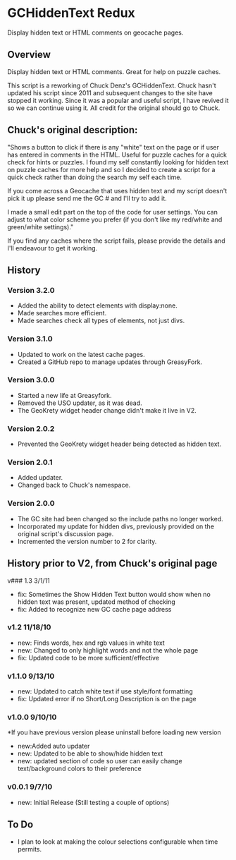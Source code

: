 # GCHiddenText Redux

Display hidden text or HTML comments on geocache pages.

## Overview

Display hidden text or HTML comments. Great for help on puzzle caches.

This script is a reworking of Chuck Denz's GCHiddenText. Chuck hasn't updated his script since 2011 and subsequent changes to the site have stopped it working. Since it was a popular and useful script, I have revived it so we can continue using it. All credit for the original should go to Chuck.

## Chuck's original description:

"Shows a button to click if there is any "white" text on the page or if user has entered in comments in the HTML. Useful for puzzle caches for a quick check for hints or puzzles. I found my self constantly looking for hidden text on puzzle caches for more help and so I decided to create a script for a quick check rather than doing the search my self each time.

If you come across a Geocache that uses hidden text and my script doesn't pick it up please send me the GC # and I'll try to add it.

I made a small edit part on the top of the code for user settings. You can adjust to what color scheme you prefer (if you don't like my red/white and green/white settings)."

If you find any caches where the script fails, please provide the details and I'll endeavour to get it working.

## History

### Version 3.2.0

* Added the ability to detect elements with display:none.
* Made searches more efficient.
* Made searches check all types of elements, not just divs.

### Version 3.1.0

* Updated to work on the latest cache pages.
* Created a GitHub repo to manage updates through GreasyFork.

### Version 3.0.0

* Started a new life at Greasyfork.
* Removed the USO updater, as it was dead.
* The GeoKrety widget header change didn't make it live in V2.

### Version 2.0.2

* Prevented the GeoKrety widget header being detected as hidden text.

### Version 2.0.1

* Added updater.
* Changed back to Chuck's namespace.

### Version 2.0.0

* The GC site had been changed so the include paths no longer worked.
* Incorporated my update for hidden divs, previously provided on the original script's discussion page.
* Incremented the version number to 2 for clarity.

## History prior to V2, from Chuck's original page

v### 1.3 3/1/11

* fix: Sometimes the Show Hidden Text button would show when no hidden text was present, updated method of checking
* fix: Added to recognize new GC cache page address

### v1.2 11/18/10

* new: Finds words, hex and rgb values in white text
* new: Changed to only highlight words and not the whole page
* fix: Updated code to be more sufficient/effective

### v1.1.0 9/13/10

* new: Updated to catch white text if use style/font formatting
* fix: Updated error if no Short/Long Description is on the page

### v1.0.0 9/10/10

*If you have previous version please uninstall before loading new version

* new:Added auto updater
* new: Updated to be able to show/hide hidden text
* new: updated section of code so user can easily change text/background colors to their preference

### v0.0.1 9/7/10

* new: Initial Release (Still testing a couple of options)

## To Do

* I plan to look at making the colour selections configurable when time permits.

